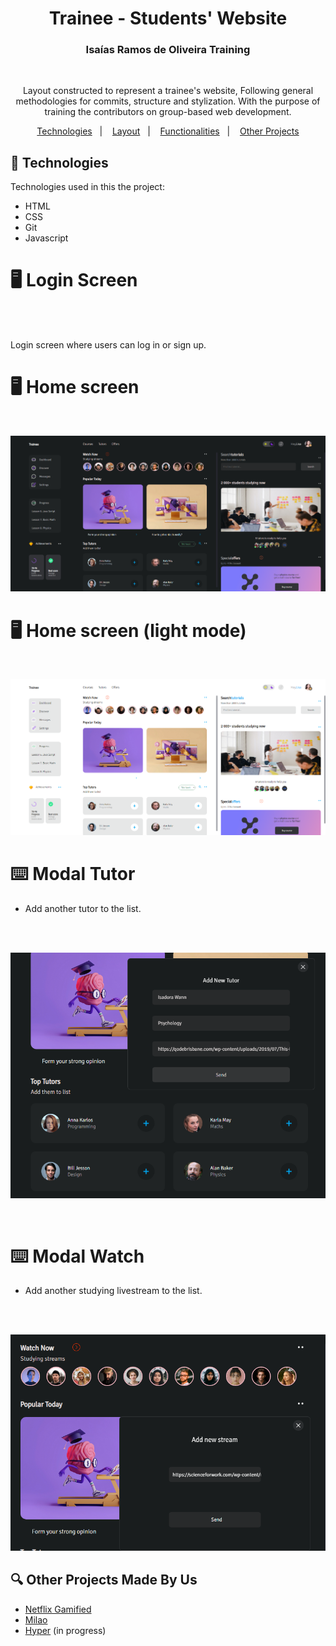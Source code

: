 <h1 align="center">Trainee - Students' Website</h1> 
<h3 align="center"> Isaías Ramos de Oliveira Training</h3>
<br>

<p align="center">
  Layout constructed to represent a trainee's website,
  Following general methodologies for commits, structure and stylization. With the purpose of training the contributors on group-based web development.<br>
</p>

<p align="center">
  <a href="#-technologies">Technologies</a>&nbsp;&nbsp;&nbsp;|&nbsp;&nbsp;&nbsp;
  <a href="#-login-screen">Layout</a>&nbsp;&nbsp;&nbsp;|&nbsp;&nbsp;&nbsp;
  <a href="#-modal-tutor">Functionalities</a>&nbsp;&nbsp;&nbsp;|&nbsp;&nbsp;&nbsp;
  <a href="#-other-projects-made-by-us">Other Projects</a>
</p>




## 🚀 Technologies

Technologies used in this the project:

- HTML
- CSS
- Git
- Javascript

# 🖥️ Login Screen
<img src="https://cdn.dribbble.com/users/9504/screenshots/1291913/media/2c23874550efb94523b233d3aaaa03a9.png?resize=800x600&vertical=center" alt="">
<br>
<br>

Login screen where users can log in or sign up.
<br>

# 🖥️ Home screen
<br>

![My Image](/src/imgs/readme/print-principal-projeto.png)

# 🖥️ Home screen (light mode)
<br>

![My Image](/src/imgs/readme/print-tema-claro.png)

# ⌨️ Modal Tutor

- Add another tutor to the list.
<br>
<br>

![My Image](/src/imgs/readme/modaltutor.png)

<br>

# ⌨️ Modal Watch

- Add another studying livestream to the list.
<br>

<br>

![My Image](/src/imgs/readme/modalwatch-print.png)

## 🔍 Other Projects Made By Us

- [Netflix Gamified](https://github.com/IsaiasRamosOliveira/netflax-sala-a) 
- [Milao](https://github.com/IsaiasRamosOliveira/milao-sala-b)
- [Hyper](https://github.com/IsaiasRamosOliveira/hyper-sala-a) (in progress)